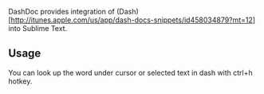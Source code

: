 DashDoc provides integration of (Dash)[http://itunes.apple.com/us/app/dash-docs-snippets/id458034879?mt=12] into Sublime Text.

## Usage

You can look up the word under cursor or selected text in dash with ctrl+h hotkey.
